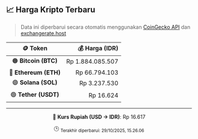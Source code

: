 

<!-- HARGA_KRIPTO -->
## 📈 Harga Kripto Terbaru

> Data ini diperbarui secara otomatis menggunakan [CoinGecko API](https://www.coingecko.com/) dan [exchangerate.host](https://exchangerate.host/)

<div align="center">

| 🪙 Token | 💰 Harga (IDR) |
|:------:|---------------:|
| 🟠 **Bitcoin (BTC)**   | Rp 1.884.085.507 |
| 🔵 **Ethereum (ETH)**  | Rp 66.794.103 |
| 🟣 **Solana (SOL)**    | Rp 3.237.530 |
| 🟢 **Tether (USDT)**   | Rp 16.624 |

---

💱 **Kurs Rupiah (USD → IDR)**: Rp 16.617

🕒 <sub>Terakhir diperbarui: 29/10/2025, 15.26.06</sub>

</div>
<!-- /HARGA_KRIPTO -->